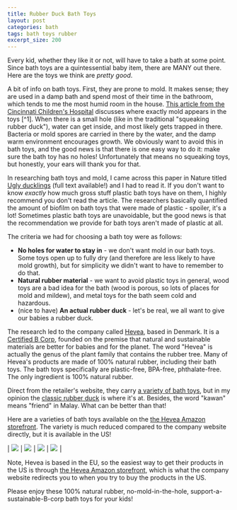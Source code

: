 ```yaml
---
title: Rubber Duck Bath Toys
layout: post
categories: bath
tags: bath toys rubber
excerpt_size: 200
---
```


Every kid, whether they like it or not, will have to take a bath at some point. Since bath toys are a quintessential baby item, there are MANY out there. Here are the toys we think are _pretty good_.

A bit of info on bath toys. First, they are prone to mold. It makes sense; they are used in a damp bath and spend most of their time in the bathroom, which tends to me the most humid room in the house. [This article from the Cincinnati Children's Hospital](https://blog.cincinnatichildrens.org/healthy-living/moldy-bath-toys-how-dangerous-are-they/) discusses where exactly mold appears in the toys [^1]. When there is a small hole (like in the traditional "squeaking rubber duck"), water can get inside, and most likely gets trapped in there. Bacteria or mold spores are carried in there by the water, and the damp warm environment encourages growth. We obviously want to avoid this in bath toys, and the good news is that there is one easy way to do it: make sure the bath toy has no holes! Unfortunately that means no squeaking toys, but honestly, your ears will thank you for that.

In researching bath toys and mold, I came across this paper in Nature titled [Ugly ducklings](https://www.nature.com/articles/s41522-018-0050-9) (full text available!) and I had to read it. If you don't want to know _exactly_ how much gross stuff plastic bath toys have on them, I highly recommend you don't read the article. The researchers basically quantified the amount of biofilm on bath toys that were made of plastic - spoiler, it's a lot! Sometimes plastic bath toys are unavoidable, but the good news is that the recommendation we provide for bath toys aren't made of plastic at all.

The criteria we had for choosing a bath toy were as follows:

* **No holes for water to stay in** - we don't want mold in our bath toys. Some toys open up to fully dry (and therefore are less likely to have mold growth), but for simplicity we didn't want to have to remember to do that.
* **Natural rubber material** - we want to avoid plastic toys in general, wood toys are a bad idea for the bath (wood is porous, so lots of places for mold and mildew), and metal toys for the bath seem cold and hazardous.
* (nice to have) **An actual rubber duck** - let's be real, we all want to give our babies a rubber duck.

The research led to the company called [Hevea](https://heveaplanet.com), based in Denmark. It is a [Certified B Corp](https://www.bcorporation.net/en-us/), founded on the premise that natural and sustainable materials are better for babies and for the planet. The word "Hevea" is actually the genus of the plant family that contains the rubber tree. Many of Hevea's products are made of 100% natural rubber, including their bath toys. The bath toys specifically are plastic-free, BPA-free, phthalate-free. The only ingredient is 100% natural rubber.

Direct from the retailer's website, they carry [a variety of bath toys](https://heveaplanet.com/collections/bath-toys), but in my opinion the [classic rubber duck](https://heveaplanet.com/collections/bath-toys/products/kawan-mini-rubberduck-golden-ochre) is where it's at. Besides, the word "kawan" means "friend" in Malay. What can be better than that!

Here are a varieties of bath toys available on the [the Hevea Amazon storefront](https://amzn.to/3TCZkQL). The variety is much reduced compared to the company website directly, but it is available in the US!

| <a href="https://www.amazon.com/gp/product/B07NF14RPX?ie=UTF8&psc=1&linkCode=li2&tag=pgbg-20&linkId=f5a958edf03e1dc89614ef37e46a9471&language=en_US&ref_=as_li_ss_il" target="_blank"><img border="0" src="//ws-na.amazon-adsystem.com/widgets/q?_encoding=UTF8&ASIN=B07NF14RPX&Format=_SL160_&ID=AsinImage&MarketPlace=US&ServiceVersion=20070822&WS=1&tag=pgbg-20&language=en_US" ></a><img src="https://ir-na.amazon-adsystem.com/e/ir?t=pgbg-20&language=en_US&l=li2&o=1&a=B07NF14RPX" width="1" height="1" border="0" alt="" style="border:none !important; margin:0px !important;" /> | <a href="https://www.amazon.com/HEVEA-Kawan-Rubber-Eggnog-Yellow/dp/B07NF8NMZ3?&linkCode=li2&tag=pgbg-20&linkId=730f3bbb728e57d8fc26ab619f162a66&language=en_US&ref_=as_li_ss_il" target="_blank"><img border="0" src="//ws-na.amazon-adsystem.com/widgets/q?_encoding=UTF8&ASIN=B07NF8NMZ3&Format=_SL160_&ID=AsinImage&MarketPlace=US&ServiceVersion=20070822&WS=1&tag=pgbg-20&language=en_US" ></a><img src="https://ir-na.amazon-adsystem.com/e/ir?t=pgbg-20&language=en_US&l=li2&o=1&a=B07NF8NMZ3" width="1" height="1" border="0" alt="" style="border:none !important; margin:0px !important;" /> | <a href="https://www.amazon.com/HEVEA-Upcycled-Blizzard-Plastic-Free-Eco-Friendly/dp/B08W5421MH?th=1&psc=1&linkCode=li2&tag=pgbg-20&linkId=4ca0b27b7d28530ecae0455689feaa2c&language=en_US&ref_=as_li_ss_il" target="_blank"><img border="0" src="//ws-na.amazon-adsystem.com/widgets/q?_encoding=UTF8&ASIN=B08W5421MH&Format=_SL160_&ID=AsinImage&MarketPlace=US&ServiceVersion=20070822&WS=1&tag=pgbg-20&language=en_US" ></a><img src="https://ir-na.amazon-adsystem.com/e/ir?t=pgbg-20&language=en_US&l=li2&o=1&a=B08W5421MH" width="1" height="1" border="0" alt="" style="border:none !important; margin:0px !important;" /> | <a href="https://www.amazon.com/HEVEA-Upcycled-Rubberduck-Plastic-Free-Eco-Friendly/dp/B08WRBSDGC?&linkCode=li2&tag=pgbg-20&linkId=fbd637532e8a81ab14a774225e14f38f&language=en_US&ref_=as_li_ss_il" target="_blank"><img border="0" src="//ws-na.amazon-adsystem.com/widgets/q?_encoding=UTF8&ASIN=B08WRBSDGC&Format=_SL160_&ID=AsinImage&MarketPlace=US&ServiceVersion=20070822&WS=1&tag=pgbg-20&language=en_US" ></a><img src="https://ir-na.amazon-adsystem.com/e/ir?t=pgbg-20&language=en_US&l=li2&o=1&a=B08WRBSDGC" width="1" height="1" border="0" alt="" style="border:none !important; margin:0px !important;" /> |

Note, Hevea is based in the EU, so the easiest way to get their products in the US is through [the Hevea Amazon storefront](https://amzn.to/3TCZkQL), which is what the company website redirects you to when you try to buy the products in the US.

Please enjoy these 100% natural rubber, no-mold-in-the-hole, support-a-sustainable-B-corp bath toys for your kids!